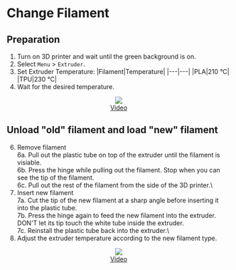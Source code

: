 # Change Filament
## Preparation
1. Turn on 3D printer and wait until the green background is on.
2. Select `Menu` > `Extruder`.
4. Set Extruder Temperature:
   |Filament|Temperature|
   |---|---|
   |PLA|210 °C|
   |TPU|230 °C|
5. Wait for the desired temperature.

<p align='center'>
   <img src="https://github.com/HKPolyU-UAV/3d_printing/blob/main/videos/Change%20filament_preparation.gif" /> <br/>
   <a href="https://github.com/HKPolyU-UAV/3d_printing/blob/main/videos/Change%20filament_preparation_resize.mp4">Video</a>
</p>

## Unload "old" filament and load "new" filament
6. Remove filament\
   6a. Pull out the plastic tube on top of the extruder until the filament is visiable.\
   6b. Press the hinge while pulling out the filament. Stop when you can see the tip of the filament.\
   6c. Pull out the rest of the filament from the side of the 3D printer.\
7. Insert new filament\
   7a. Cut the tip of the new filament at a sharp angle before inserting it into the plastic tube.\
   7b. Press the hinge again to feed the new filament into the extruder. DON'T let its tip touch the white tube inside the extruder.\
   7c. Reinstall the plastic tube back into the extruder.\
8. Adjust the extruder temperature according to the new filament type.
   
<p align='center'>
   <img src="https://github.com/HKPolyU-UAV/3d_printing/blob/main/videos/Change%20filament_remove_load_filament.gif"/> <br/>
   <a href="https://github.com/HKPolyU-UAV/3d_printing/blob/main/videos/Change%20filament_unload_load_filament_resize.mp4">Video</a>
</p>
